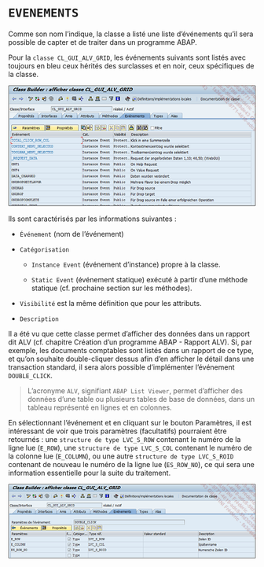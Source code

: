# **`EVENEMENTS`**

Comme son nom l’indique, la classe a listé une liste d’événements qu’il sera possible de capter et de traiter dans un programme ABAP.

Pour la `classe CL_GUI_ALV_GRID`, les événements suivants sont listés avec toujours en bleu ceux hérités des surclasses et en noir, ceux spécifiques de la classe.

![](../../99%20-%20Ressources/11_Classes%20-%2002%20-%2006%20-%2001.png)

Ils sont caractérisés par les informations suivantes :

- `Événement` (nom de l’événement)

- `Catégorisation`

  - `Instance Event` (événement d’instance) propre à la classe.

  - `Static Event` (événement statique) exécuté à partir d’une méthode statique (cf. prochaine section sur les méthodes).

- `Visibilité` est la même définition que pour les attributs.

- `Description`

Il a été vu que cette classe permet d’afficher des données dans un rapport dit ALV (cf. chapitre Création d’un programme ABAP - Rapport ALV). Si, par exemple, les documents comptables sont listés dans un rapport de ce type, et qu’on souhaite double-cliquer dessus afin d’en afficher le détail dans une transaction standard, il sera alors possible d’implémenter l’événement `DOUBLE_CLICK`.

> L’acronyme `ALV`, signifiant `ABAP List Viewer`, permet d’afficher des données d’une table ou plusieurs tables de base de données, dans un tableau représenté en lignes et en colonnes.

En sélectionnant l’événement et en cliquant sur le bouton Paramètres, il est intéressant de voir que trois paramètres (facultatifs) pourraient être retournés : une `structure de type LVC_S_ROW` contenant le numéro de la ligne lue (`E_ROW`), une `structure de type LVC_S_COL` contenant le numéro de la colonne lue (`E_COLUMN`), ou une autre `structure de type LVC_S_ROID` contenant de nouveau le numéro de la ligne lue (`ES_ROW_NO`), ce qui sera une information essentielle pour la suite du traitement.

![](../../99%20-%20Ressources/11_Classes%20-%2002%20-%2006%20-%2002.png)
